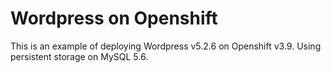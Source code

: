 # Wordpress on Openshift 
This is an example of deploying Wordpress v5.2.6 on Openshift v3.9. Using persistent storage on MySQL 5.6.

